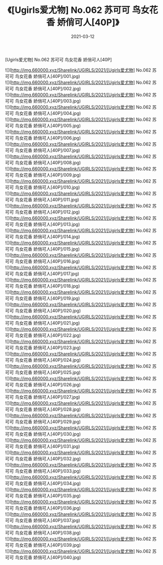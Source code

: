 ﻿---
layout: post
title:  《[Ugirls爱尤物] No.062 苏可可 鸟女花香 娇俏可人[40P]》
date:   2021-03-12
img: http://img.660000.xyz/Sharelink/UGIRLS/2021/[Ugirls爱尤物] No.062 苏可可 鸟女花香 娇俏可人[40P]/000.jpg
categories: [美女, 清纯, 唯美]
---

[Ugirls爱尤物] No.062 苏可可 鸟女花香 娇俏可人[40P]

  ![](http://img.660000.xyz/Sharelink/UGIRLS/2021/[Ugirls爱尤物] No.062 苏可可 鸟女花香 娇俏可人[40P]/001.jpg) <br> ![](http://img.660000.xyz/Sharelink/UGIRLS/2021/[Ugirls爱尤物] No.062 苏可可 鸟女花香 娇俏可人[40P]/002.jpg) <br> ![](http://img.660000.xyz/Sharelink/UGIRLS/2021/[Ugirls爱尤物] No.062 苏可可 鸟女花香 娇俏可人[40P]/003.jpg) <br> ![](http://img.660000.xyz/Sharelink/UGIRLS/2021/[Ugirls爱尤物] No.062 苏可可 鸟女花香 娇俏可人[40P]/004.jpg) <br> ![](http://img.660000.xyz/Sharelink/UGIRLS/2021/[Ugirls爱尤物] No.062 苏可可 鸟女花香 娇俏可人[40P]/005.jpg) <br> ![](http://img.660000.xyz/Sharelink/UGIRLS/2021/[Ugirls爱尤物] No.062 苏可可 鸟女花香 娇俏可人[40P]/006.jpg) <br> ![](http://img.660000.xyz/Sharelink/UGIRLS/2021/[Ugirls爱尤物] No.062 苏可可 鸟女花香 娇俏可人[40P]/007.jpg) <br> ![](http://img.660000.xyz/Sharelink/UGIRLS/2021/[Ugirls爱尤物] No.062 苏可可 鸟女花香 娇俏可人[40P]/008.jpg) <br> ![](http://img.660000.xyz/Sharelink/UGIRLS/2021/[Ugirls爱尤物] No.062 苏可可 鸟女花香 娇俏可人[40P]/009.jpg) <br> ![](http://img.660000.xyz/Sharelink/UGIRLS/2021/[Ugirls爱尤物] No.062 苏可可 鸟女花香 娇俏可人[40P]/010.jpg) <br> ![](http://img.660000.xyz/Sharelink/UGIRLS/2021/[Ugirls爱尤物] No.062 苏可可 鸟女花香 娇俏可人[40P]/011.jpg) <br> ![](http://img.660000.xyz/Sharelink/UGIRLS/2021/[Ugirls爱尤物] No.062 苏可可 鸟女花香 娇俏可人[40P]/012.jpg) <br> ![](http://img.660000.xyz/Sharelink/UGIRLS/2021/[Ugirls爱尤物] No.062 苏可可 鸟女花香 娇俏可人[40P]/013.jpg) <br> ![](http://img.660000.xyz/Sharelink/UGIRLS/2021/[Ugirls爱尤物] No.062 苏可可 鸟女花香 娇俏可人[40P]/014.jpg) <br> ![](http://img.660000.xyz/Sharelink/UGIRLS/2021/[Ugirls爱尤物] No.062 苏可可 鸟女花香 娇俏可人[40P]/015.jpg) <br> ![](http://img.660000.xyz/Sharelink/UGIRLS/2021/[Ugirls爱尤物] No.062 苏可可 鸟女花香 娇俏可人[40P]/016.jpg) <br> ![](http://img.660000.xyz/Sharelink/UGIRLS/2021/[Ugirls爱尤物] No.062 苏可可 鸟女花香 娇俏可人[40P]/017.jpg) <br> ![](http://img.660000.xyz/Sharelink/UGIRLS/2021/[Ugirls爱尤物] No.062 苏可可 鸟女花香 娇俏可人[40P]/018.jpg) <br> ![](http://img.660000.xyz/Sharelink/UGIRLS/2021/[Ugirls爱尤物] No.062 苏可可 鸟女花香 娇俏可人[40P]/019.jpg) <br> ![](http://img.660000.xyz/Sharelink/UGIRLS/2021/[Ugirls爱尤物] No.062 苏可可 鸟女花香 娇俏可人[40P]/020.jpg) <br> ![](http://img.660000.xyz/Sharelink/UGIRLS/2021/[Ugirls爱尤物] No.062 苏可可 鸟女花香 娇俏可人[40P]/021.jpg) <br> ![](http://img.660000.xyz/Sharelink/UGIRLS/2021/[Ugirls爱尤物] No.062 苏可可 鸟女花香 娇俏可人[40P]/022.jpg) <br> ![](http://img.660000.xyz/Sharelink/UGIRLS/2021/[Ugirls爱尤物] No.062 苏可可 鸟女花香 娇俏可人[40P]/023.jpg) <br> ![](http://img.660000.xyz/Sharelink/UGIRLS/2021/[Ugirls爱尤物] No.062 苏可可 鸟女花香 娇俏可人[40P]/024.jpg) <br> ![](http://img.660000.xyz/Sharelink/UGIRLS/2021/[Ugirls爱尤物] No.062 苏可可 鸟女花香 娇俏可人[40P]/025.jpg) <br> ![](http://img.660000.xyz/Sharelink/UGIRLS/2021/[Ugirls爱尤物] No.062 苏可可 鸟女花香 娇俏可人[40P]/026.jpg) <br> ![](http://img.660000.xyz/Sharelink/UGIRLS/2021/[Ugirls爱尤物] No.062 苏可可 鸟女花香 娇俏可人[40P]/027.jpg) <br> ![](http://img.660000.xyz/Sharelink/UGIRLS/2021/[Ugirls爱尤物] No.062 苏可可 鸟女花香 娇俏可人[40P]/028.jpg) <br> ![](http://img.660000.xyz/Sharelink/UGIRLS/2021/[Ugirls爱尤物] No.062 苏可可 鸟女花香 娇俏可人[40P]/029.jpg) <br> ![](http://img.660000.xyz/Sharelink/UGIRLS/2021/[Ugirls爱尤物] No.062 苏可可 鸟女花香 娇俏可人[40P]/030.jpg) <br> ![](http://img.660000.xyz/Sharelink/UGIRLS/2021/[Ugirls爱尤物] No.062 苏可可 鸟女花香 娇俏可人[40P]/031.jpg) <br> ![](http://img.660000.xyz/Sharelink/UGIRLS/2021/[Ugirls爱尤物] No.062 苏可可 鸟女花香 娇俏可人[40P]/032.jpg) <br> ![](http://img.660000.xyz/Sharelink/UGIRLS/2021/[Ugirls爱尤物] No.062 苏可可 鸟女花香 娇俏可人[40P]/033.jpg) <br> ![](http://img.660000.xyz/Sharelink/UGIRLS/2021/[Ugirls爱尤物] No.062 苏可可 鸟女花香 娇俏可人[40P]/034.jpg) <br> ![](http://img.660000.xyz/Sharelink/UGIRLS/2021/[Ugirls爱尤物] No.062 苏可可 鸟女花香 娇俏可人[40P]/035.jpg) <br> ![](http://img.660000.xyz/Sharelink/UGIRLS/2021/[Ugirls爱尤物] No.062 苏可可 鸟女花香 娇俏可人[40P]/036.jpg) <br> ![](http://img.660000.xyz/Sharelink/UGIRLS/2021/[Ugirls爱尤物] No.062 苏可可 鸟女花香 娇俏可人[40P]/037.jpg) <br> ![](http://img.660000.xyz/Sharelink/UGIRLS/2021/[Ugirls爱尤物] No.062 苏可可 鸟女花香 娇俏可人[40P]/038.jpg) <br> ![](http://img.660000.xyz/Sharelink/UGIRLS/2021/[Ugirls爱尤物] No.062 苏可可 鸟女花香 娇俏可人[40P]/039.jpg) <br> ![](http://img.660000.xyz/Sharelink/UGIRLS/2021/[Ugirls爱尤物] No.062 苏可可 鸟女花香 娇俏可人[40P]/040.jpg) <br>
